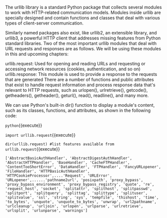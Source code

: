 
The urllib library is a standard Python package that collects several modules to work with HTTP-related communication models. Modules inside urllib are specially designed and contain functions and classes that deal with various types of client-server communication. 

Similarly named packages also exist, like urllib2, an extensible library, and urllib3, a powerful HTTP client that addresses missing features from Python standard libraries.
Two of the most important urllib modules that deal with URL requests and responses are as follows. We will be using these modules in this and upcoming chapters:

urllib.request: Used for opening and reading URLs and requesting or accessing network resources (cookies, authentication, and so on)
urllib.response: This module is used to provide a response to the requests that are generated
There are a number of functions and public attributes that exist to handle request information and process response data that's relevant to HTTP requests, such as urlopen(), urlretrieve(), getcode(), getheaders(), getheader(), geturl(), read(), readline(), and many more. 

We can use Python's built-in dir() function to display a module's content, such as its classes, functions, and attributes, as shown in the following code:

`python`{{execute}}

`import urllib.request`{{execute}}

`dir(urllib.request) #list features available from urllib.request`{{execute}}

```
['AbstractBasicAuthHandler', 'AbstractDigestAuthHandler', 'AbstractHTTPHandler', 'BaseHandler', 'CacheFTPHandler', 'ContentTooShortError', 'DataHandler', 'FTPHandler', 'FancyURLopener', 'FileHandler', 'HTTPBasicAuthHandler', 'HTTPCookieProcessor',....'Request', 'URLError', 'URLopener',......'pathname2url', 'posixpath', 'proxy_bypass', 'proxy_bypass_environment', 'proxy_bypass_registry', 'quote', 're', 'request_host', 'socket', 'splitattr', 'splithost', 'splitpasswd', 'splitport', 'splitquery', 'splittag', 'splittype', 'splituser', 'splitvalue', 'ssl', 'string', 'sys', 'tempfile', 'thishost', 'time', 'to_bytes', 'unquote', 'unquote_to_bytes', 'unwrap', 'url2pathname', 'urlcleanup', 'urljoin', 'urlopen', 'urlparse', 'urlretrieve', 'urlsplit', 'urlunparse', 'warnings']
```
